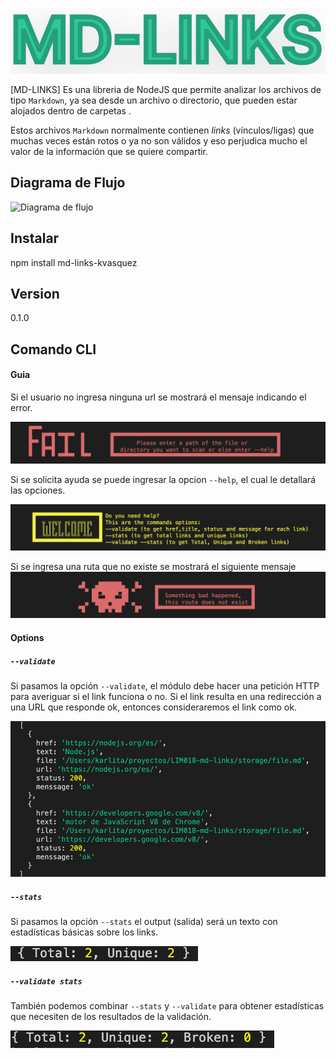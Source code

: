 
![logo-mdLinks](https://github.com/karlavasquez8/md-links/blob/main/img-readme/logo-mdLinks.png?raw=true)

[MD-LINKS] Es una libreria de NodeJS que permite analizar los archivos de tipo 
`Markdown`, ya sea desde un archivo o directorio, que pueden estar alojados dentro
 de carpetas .

Estos archivos `Markdown` normalmente contienen _links_ (vínculos/ligas) que
muchas veces están rotos o ya no son válidos y eso perjudica mucho el valor de
la información que se quiere compartir.

## Diagrama de Flujo

![Diagrama de flujo](/Users/karlita/proyectos/LIM018-md-links/img-readme/diagrama-de-flujo.png)

## Instalar

npm install md-links-kvasquez

## Version
0.1.0

## Comando CLI
#### Guia 
Si el usuario no ingresa ninguna url se mostrará el mensaje indicando el error.

![message fail](https://github.com/karlavasquez8/md-links/blob/main/img-readme/fail.png?raw=true)

Si se solicita ayuda se puede ingresar la opcion `--help`, el cual le detallará las opciones.

![message help](https://github.com/karlavasquez8/md-links/blob/main/img-readme/help.png?raw=true)

Si se ingresa una ruta que no existe se mostrará el siguiente mensaje
![message not exist](https://github.com/karlavasquez8/md-links/blob/main/img-readme/route-no-exist.png?raw=true)


#### Options

##### `--validate`

Si pasamos la opción `--validate`, el módulo debe hacer una petición HTTP para
averiguar si el link funciona o no. Si el link resulta en una redirección a una
URL que responde ok, entonces consideraremos el link como ok.

![validate true](https://github.com/karlavasquez8/md-links/blob/main/img-readme/validate-true.png?raw=true)

##### `--stats`

Si pasamos la opción `--stats` el output (salida) será un texto con estadísticas
básicas sobre los links.

![stats default](https://github.com/karlavasquez8/md-links/blob/main/img-readme/stats-false.png?raw=true)

##### `--validate stats`

También podemos combinar `--stats` y `--validate` para obtener estadísticas que
necesiten de los resultados de la validación.

![stats true](https://github.com/karlavasquez8/md-links/blob/main/img-readme/stats-true.png?raw=true)

